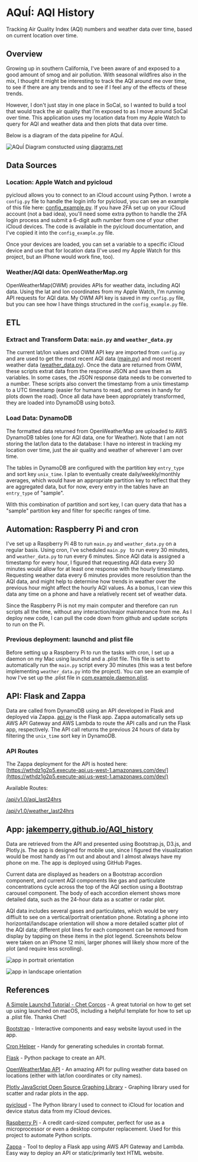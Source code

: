 # AQuÍ: AQI History
Tracking Air Quality Index (AQI) numbers and weather data over time, based on current location over time.

## Overview
Growing up in southern California, I've been aware of and exposed to a good amount of smog and air pollution.  With seasonal wildfires also in the mix, I thought it might be interesting to track the AQI around me over time, to see if there are any trends and to see if I feel any of the effects of these trends.

However, I don't just stay in one place in SoCal, so I wanted to build a tool that would track the air quality that I'm exposed to as I move around SoCal over time.  This application uses my location data from my Apple Watch to query for AQI and weather data and then plots that data over time.

Below is a diagram of the data pipeline for AQuÍ.

![AQuÍ](static/images/AQuÍ-pipeline.png)
Diagram constucted using [diagrams.net](https://www.diagrams.net)

## Data Sources

### Location: Apple Watch and pyicloud
pyicloud allows you to connect to an iCloud account using Python.  I wrote a ```config.py``` file to handle the login info for pyicloud, you can see an example of this file here: [config_example.py](examples/config_example.py).  If you have 2FA set up on your iCloud account (not a bad idea), you'll need some extra python to handle the 2FA login process and submit a 6-digit auth number from one of your other iCloud devices.  The code is available in the pyicloud documentation, and I've copied it into the ```config_example.py``` file.

Once your devices are loaded, you can set a variable to a specific iCloud device and use that for location data (I've used my Apple Watch for this project, but an iPhone would work fine, too).

### Weather/AQI data: OpenWeatherMap.org
OpenWeatherMap(OWM) provides APIs for weather data, including AQI data.  Using the lat and lon coordinates from my Apple Watch, I'm running API requests for AQI data.  My OWM API key is saved in my ```config.py``` file, but you can see how I have things structured in the ```config_example.py``` file.

## ETL

### Extract and Transform Data: ```main.py``` and ```weather_data.py```
The current lat/lon values and OWM API key are imported from ```config.py``` and are used to get the most recent AQI data ([main.py](main.py)) and most recent weather data ([weather_data.py](weather_data.py)).  Once the data are returned from OWM, these scripts extrat data from the response JSON and save them as variables.  In some cases, the JSON response data needs to be converted to a number.  These scripts also convert the timestamp from a unix timestamp to a UTC timestamp (easier for humans to read, and comes in handy for plots down the road).  Once all data have been appropriately transformed, they are loaded into DynamoDB using boto3.

### Load Data: DynamoDB
The formatted data returned from OpenWeatherMap are uploaded to AWS DynamoDB tables (one for AQI data, one for Weather).  Note that I am not storing the lat/lon data to the database: I have no interest in tracking my location over time, just the air quality and weather of wherever I am over time.  

The tables in DynamoDB are configured with the partition key ```entry_type``` and sort key ```unix_time```.  I plan to eventually create daily/weekly/monthly averages, which would have an appropriate partition key to reflect that they are aggregated data, but for now, every entry in the tables have an ```entry_type``` of "sample".

With this combination of partition and sort key, I can query data that has a "sample" partition key and filter for specific ranges of time.  

## Automation: Raspberry Pi and cron

I've set up a Raspberry Pi 4B to run ```main.py``` and ```weather_data.py``` on a regular basis.  Using cron, I've scheduled ```main.py ``` to run every 30 minutes, and ```weather_data.py``` to run every 6 minutes.  Since AQI data is assigned a timestamp for every hour, I figured that requesting AQI data every 30 minutes would allow for at least one response with the hourly timestamp.  Requesting weather data every 6 minutes provides more resolution than the AQI data, and might help to determine how trends in weather over the previous hour might affect the hourly AQI values.  As a bonus, I can view this data any time on a phone and have a relatively recent set of weather data.

Since the Raspberry Pi is not my main computer and therefore can run scripts all the time, without any interaction/major maintenance from me.  As I deploy new code, I can pull the code down from github and update scripts to run on the Pi.

### Previous deployment: launchd and plist file
Before setting up a Raspberry Pi to run the tasks with cron, I set up a daemon on my Mac using launchd and a .plist file.  This file is set to automatically run the ```main.py``` script every 30 minutes (this was a test before implementing ```weather_data.py``` into the project).  You can see an example of how I've set up the .plist file in [com.example.daemon.plist](examples/com.example.daemon.plist).

## API: Flask and Zappa
Data are called from DynamoDB using an API developed in Flask and deployed via Zappa.  [api.py](api.py) is the Flask app.  Zappa automatically sets up AWS API Gateway and AWS Lambda to route the API calls and run the Flask app, respectively.  The API call returns the previous 24 hours of data by filtering the ```unix_time``` sort key in DynamoDB.

### API Routes
The Zappa deployment for the API is hosted here:
[https://wthdz1g2p5.execute-api.us-west-1.amazonaws.com/dev/](https://wthdz1g2p5.execute-api.us-west-1.amazonaws.com/dev/)

Available Routes:

[/api/v1.0/aqi_last24hrs](https://wthdz1g2p5.execute-api.us-west-1.amazonaws.com/dev/api/v1.0/aqi_last24hrs)

[/api/v1.0/weather_last24hrs](https://wthdz1g2p5.execute-api.us-west-1.amazonaws.com/dev/api/v1.0/weather_last24hrs)

## App: [jakemperry.github.io/AQI_history](https://jakemperry.github.io/AQI_history/)
Data are retrieved from the API and presented using Bootstrap.js, D3.js, and Plotly.js.  The app is designed for mobile use, since I figured the visualization would be most handy as I'm out and about and I almost always have my phone on me.  The app is deployed using GitHub Pages.

Current data are displayed as headers on a Bootstrap accordion component, and current AQI components like gas and particulate concentrations cycle across the top of the AQI section using a Bootstrap carousel component.  The body of each accordion element shows more detailed data, such as the 24-hour data as a scatter or radar plot.  

AQI data includes several gases and particulates, which would be very diffiult to see on a vertical/portrait orientation phone.  Rotating a phone into horizontal/landscape orientation will show a more detailed scatter plot of the AQI data; different plot lines for each component can be removed from display by tapping on these items in the plot legend.  Screenshots below were taken on an iPhone 12 mini, larger phones will likely show more of the plot (and require less scrolling).

![app in portrait orientation](static/images/app_portrait.png) 

![app in landscape orientation](static/images/app_landscape.png)

## References

[A Simple Launchd Tutorial - Chet Corcos](https://medium.com/@chetcorcos/a-simple-launchd-tutorial-9fecfcf2dbb3) - A great tutorial on how to get set up using launched on macOS, including a helpful template for how to set up a .plist file.  Thanks Chet!

[Bootstrap](https://getbootstrap.com) - Interactive components and easy website layout used in the app.

[Cron Helper](https://cron.help) - Handy for generating schedules in crontab format.

[Flask](https://flask.palletsprojects.com/en/2.0.x/) - Python package to create an API.

[OpenWeatherMap API](https://openweathermap.org/api) - An amazing API for pulling weather data based on locations (either with lat/lon coordinates or city names).

[Plotly JavaScript Open Source Graphing Library](https://plotly.com/javascript/) - Graphing library used for scatter and radar plots in the app.

[pyicloud](https://pypi.org/project/pyicloud/) - The Python library I used to connect to iCloud for location and device status data from my iCloud devices.

[Raspberry Pi](https://www.raspberrypi.org) - A credit card-sized computer, perfect for use as a microprocessor or even a desktop computer replacement.  Used for this project to automate Python scripts.

[Zappa](https://github.com/zappa/Zappa) - Tool to deploy a Flask app using AWS API Gateway and Lambda.  Easy way to deploy an API or static/primarily text HTML website.